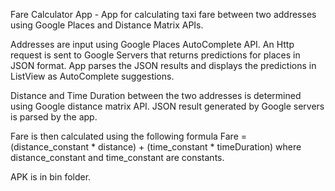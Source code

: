 Fare Calculator App - App for calculating taxi fare between two addresses using Google Places and Distance Matrix APIs. 

Addresses are input using Google Places AutoComplete API. An Http request is sent to Google Servers that returns predictions for places in JSON format. App parses the JSON results and displays the predictions in ListView as AutoComplete suggestions. 

Distance and Time Duration between the two addresses is determined using Google distance matrix API. JSON result generated by Google servers is parsed by the app.

Fare is then calculated using the following formula
                  Fare = (distance_constant * distance) + (time_constant * timeDuration)
          where distance_constant and time_constant are constants.
          
APK is in bin folder. 

